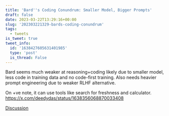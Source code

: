 ```yaml
---
title: 'Bard''s Coding Conundrum: Smaller Model, Bigger Prompts'
draft: false
date: 2023-03-22T13:29:16+00:00
slug: '202303221329-bards-coding-conundrum'
tags:
  - tweets
is_tweet: true
tweet_info:
  id: '1638427605631401985'
  type: 'post'
  is_thread: False
---
```




Bard seems much weaker at reasoning+coding likely due to smaller model, less code in training data and no code-first training. Also needs heavier prompt engineering due to weaker RLHF alternative.

On +ve note, it can use tools like search for freshness and calculator. <https://x.com/deedydas/status/1638356068870033408>

[Discussion](https://x.com/sytelus/status/1638427605631401985)
